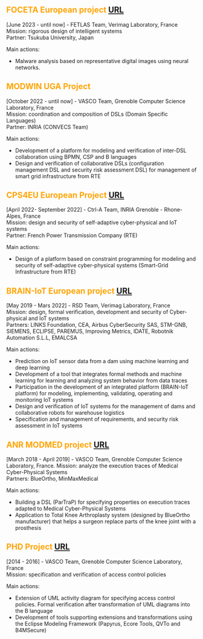 ## <span style="color:orange"> FOCETA European project </span> [URL](https://www.foceta-project.eu/)  
[June 2023 - until now] - FETLAS Team, Verimag Laboratory, France <br> 
Mission: rigorous design of intelligent systems <br> 
Partner: Tsukuba University, Japan <br>   

Main actions: <br> 
-  Malware analysis based on representative digital images using neural networks.

## <span style="color:orange"> MODWIN UGA Project </span> 
[October 2022 - until now] - VASCO Team, Grenoble Computer Science Laboratory, France <br> Mission: coordination and composition of DSLs (Domain Specific Languages) <br> 
Partner: INRIA (CONVECS Team) <br> 

Main actions: <br> 
-  Development of a platform for modeling and verification of inter-DSL collaboration using BPMN, CSP and B languages
-  Design and verification of collaborative DSLs (configuration management DSL and security risk assessment DSL) for management of smart grid infrastructure from RTE

## <span style="color:orange"> CPS4EU European Project</span> [URL](https://cps4eu.eu/)  
[April 2022- September 2022] - Ctrl-A Team, INRIA Grenoble - Rhone-Alpes, France <br> 
Mission: design and security of self-adaptive cyber-physical and IoT systems <br> 
Partner: French Power Transmission Company (RTE) <br> 

Main actions: <br>  
-  Design of a platform based on constraint programming for modeling and security of self-adaptive cyber-physical systems (Smart-Grid Infrastructure from RTE)

## <span style="color:orange"> BRAIN-IoT European project</span> [URL](https://www.brain-iot.eu/) 

[May 2019 - Mars 2022] - RSD Team, Verimag Laboratory, France <br> 
Mission: design, formal verification, development and security of Cyber-physical and IoT systems <br> 
Partners: LINKS Foundation, CEA, Airbus CyberSecurity SAS, STM-GNB, SIEMENS, ECLIPSE, PAREMUS, Improving Metrics, IDATE, Robotnik Automation S.L.L, EMALCSA <br> 

Main actions: <br> 
-  Prediction on IoT sensor data from a dam using machine learning and deep learning
-  Development of a tool that integrates formal methods and machine learning for learning and analyzing system behavior from data traces
-  Participation in the development of an integrated platform (BRAIN-IoT platform) for modeling, implementing, validating, operating and monitoring IoT systems    
-  Design and verification of IoT systems for the management of dams and collaborative robots for warehouse logistics
-  Specification and management of requirements, and security risk assessment in IoT systems

## <span style="color:orange"> ANR MODMED project</span> [URL](http://vasco.imag.fr/MODMED/MODMEDHome.html) 

[March 2018 - April 2019] - VASCO Team, Grenoble Computer Science Laboratory, France. 
Mission: analyze the execution traces of Medical Cyber-Physical Systems <br> 
Partners: BlueOrtho, MinMaxMedical <br> 

Main actions: <br> 
-  Building a DSL (ParTraP) for specifying properties on execution traces adapted to Medical Cyber-Physical Systems
-  Application to Total Knee Arthroplasty system (designed by BlueOrtho manufacturer) that helps a surgeon replace parts of the knee joint with a prosthesis



## <span style="color:orange"> PHD Project</span> [URL](https://github.com/SalimChehida/Thesis/blob/main/THESE-chehida.pdf) 
[2014 - 2016] - VASCO Team, Grenoble Computer Science Laboratory, France <br> 
Mission: specification and verification of access control policies <br> 

Main actions: <br> 
- Extension of UML activity diagram for specifying access control policies. Formal verification    after transformation of UML diagrams into the B language 
- Development of tools supporting extensions and transformations using the Eclipse Modeling Framework (Papyrus, Ecore Tools, QVTo and B4MSecure)



